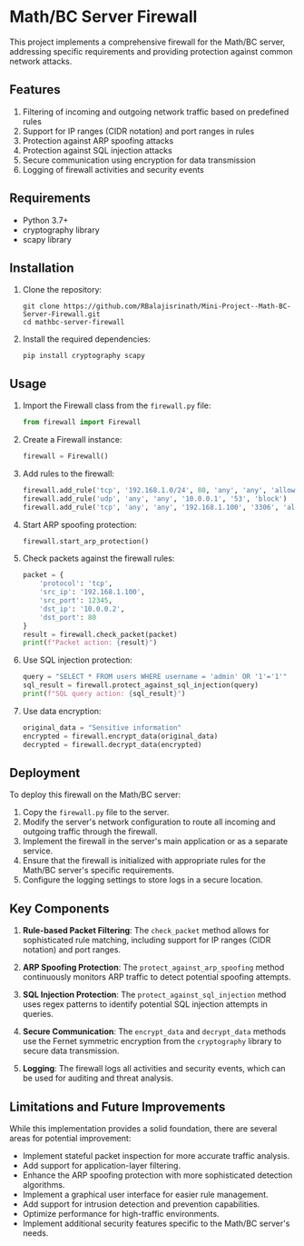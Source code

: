 # Math/BC Server Firewall

This project implements a comprehensive firewall for the Math/BC server, addressing specific requirements and providing protection against common network attacks.

## Features

1. Filtering of incoming and outgoing network traffic based on predefined rules
2. Support for IP ranges (CIDR notation) and port ranges in rules
3. Protection against ARP spoofing attacks
4. Protection against SQL injection attacks
5. Secure communication using encryption for data transmission
6. Logging of firewall activities and security events

## Requirements

- Python 3.7+
- cryptography library
- scapy library

## Installation

1. Clone the repository:
   ```
   git clone https://github.com/RBalajisrinath/Mini-Project--Math-BC-Server-Firewall.git
   cd mathbc-server-firewall
   ```

2. Install the required dependencies:
   ```
   pip install cryptography scapy
   ```

## Usage

1. Import the Firewall class from the `firewall.py` file:
   ```python
   from firewall import Firewall
   ```

2. Create a Firewall instance:
   ```python
   firewall = Firewall()
   ```

3. Add rules to the firewall:
   ```python
   firewall.add_rule('tcp', '192.168.1.0/24', 80, 'any', 'any', 'allow')
   firewall.add_rule('udp', 'any', 'any', '10.0.0.1', '53', 'block')
   firewall.add_rule('tcp', 'any', 'any', '192.168.1.100', '3306', 'allow')
   ```

4. Start ARP spoofing protection:
   ```python
   firewall.start_arp_protection()
   ```

5. Check packets against the firewall rules:
   ```python
   packet = {
       'protocol': 'tcp',
       'src_ip': '192.168.1.100',
       'src_port': 12345,
       'dst_ip': '10.0.0.2',
       'dst_port': 80
   }
   result = firewall.check_packet(packet)
   print(f"Packet action: {result}")
   ```

6. Use SQL injection protection:
   ```python
   query = "SELECT * FROM users WHERE username = 'admin' OR '1'='1'"
   sql_result = firewall.protect_against_sql_injection(query)
   print(f"SQL query action: {sql_result}")
   ```

7. Use data encryption:
   ```python
   original_data = "Sensitive information"
   encrypted = firewall.encrypt_data(original_data)
   decrypted = firewall.decrypt_data(encrypted)
   ```

## Deployment

To deploy this firewall on the Math/BC server:

1. Copy the `firewall.py` file to the server.
2. Modify the server's network configuration to route all incoming and outgoing traffic through the firewall.
3. Implement the firewall in the server's main application or as a separate service.
4. Ensure that the firewall is initialized with appropriate rules for the Math/BC server's specific requirements.
5. Configure the logging settings to store logs in a secure location.

## Key Components

1. **Rule-based Packet Filtering**: The `check_packet` method allows for sophisticated rule matching, including support for IP ranges (CIDR notation) and port ranges.

2. **ARP Spoofing Protection**: The `protect_against_arp_spoofing` method continuously monitors ARP traffic to detect potential spoofing attempts.

3. **SQL Injection Protection**: The `protect_against_sql_injection` method uses regex patterns to identify potential SQL injection attempts in queries.

4. **Secure Communication**: The `encrypt_data` and `decrypt_data` methods use the Fernet symmetric encryption from the `cryptography` library to secure data transmission.

5. **Logging**: The firewall logs all activities and security events, which can be used for auditing and threat analysis.

## Limitations and Future Improvements

While this implementation provides a solid foundation, there are several areas for potential improvement:

- Implement stateful packet inspection for more accurate traffic analysis.
- Add support for application-layer filtering.
- Enhance the ARP spoofing protection with more sophisticated detection algorithms.
- Implement a graphical user interface for easier rule management.
- Add support for intrusion detection and prevention capabilities.
- Optimize performance for high-traffic environments.
- Implement additional security features specific to the Math/BC server's needs.
